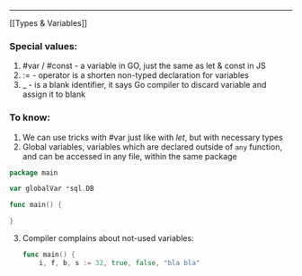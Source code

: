 ***
[[Types & Variables]]
### Special values:
1. #var / #const - a variable in GO, just the same as let & const in JS
2. := - operator is a shorten non-typed declaration for variables  
3. _ - is a blank identifier, it says Go compiler to discard variable and assign it to blank 
### To know:
1. We can use tricks with #var just like with *let*, but with necessary types
2. Global variables, variables which are declared outside of `any` function, and can be accessed in any file, within the same package 
```go 
package main 

var globalVar *sql.DB

func main() {

} 
```
3. Compiler complains about not-used variables: 
	```go
	func main() {
		i, f, b, s := 32, true, false, "bla bla"

